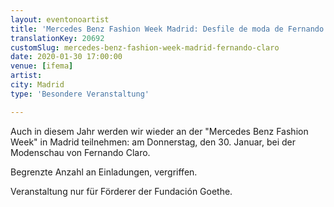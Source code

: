 ```yaml
---
layout: eventonoartist
title: 'Mercedes Benz Fashion Week Madrid: Desfile de moda de Fernando Claro'
translationKey: 20692
customSlug: mercedes-benz-fashion-week-madrid-fernando-claro
date: 2020-01-30 17:00:00
venue: [ifema]
artist: 
city: Madrid
type: 'Besondere Veranstaltung'

---
```

Auch in diesem Jahr werden wir wieder an der "Mercedes Benz Fashion Week" in Madrid teilnehmen: am Donnerstag, den 30. Januar, bei der Modenschau von Fernando Claro. 

Begrenzte Anzahl an Einladungen, vergriffen. 

Veranstaltung nur für Förderer der Fundación Goethe.
